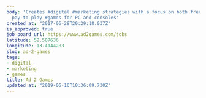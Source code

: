 ```yaml
---
body: 'Creates #digital #marketing strategies with a focus on both free-to-play and
  pay-to-play #games for PC and consoles'
created_at: "2017-06-28T20:29:18.037Z"
is_approved: true
job_board_url: https://www.ad2games.com/jobs
latitude: 52.507636
longitude: 13.4144283
slug: ad-2-games
tags:
- digital
- marketing
- games
title: Ad 2 Games
updated_at: "2019-06-16T10:36:09.730Z"
---
```

